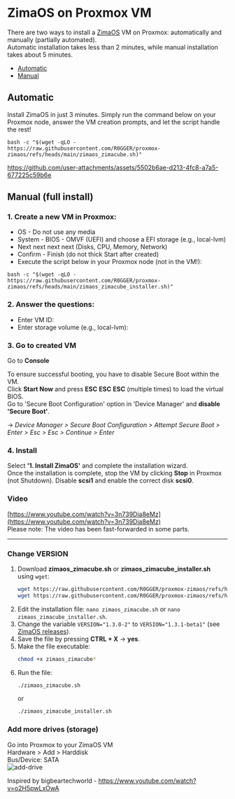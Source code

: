 # ZimaOS on Proxmox VM

There are two ways to install a [ZimaOS](https://github.com/IceWhaleTech/zimaos) VM on Proxmox: automatically and manually (partially automated).    
Automatic installation takes less than 2 minutes, while manual installation takes about 5 minutes.

* [Automatic](#automatic)
* [Manual](#manual-full-install)

## Automatic
Install ZimaOS in just 3 minutes. Simply run the command below on your Proxmox node, answer the VM creation prompts, and let the script handle the rest!

```
bash -c "$(wget -qLO - https://raw.githubusercontent.com/R0GGER/proxmox-zimaos/refs/heads/main/zimaos_zimacube.sh)"
```

https://github.com/user-attachments/assets/5502b6ae-d213-4fc8-a7a5-677225c59b6e

## Manual (full install)

### 1. Create a new VM in Proxmox:
* OS - Do not use any media
* System - BIOS - OMVF (UEFI) and choose a EFI storage (e.g., local-lvm)
* Next next next next (Disks, CPU, Memory, Network)
* Confirm - Finish (do not thick Start after created)
* Execute the script below in your Proxmox node (not in the VM!):
```
bash -c "$(wget -qLO - https://raw.githubusercontent.com/R0GGER/proxmox-zimaos/refs/heads/main/zimaos_zimacube_installer.sh)"
```

### 2. Answer the questions:
* Enter VM ID:
* Enter storage volume (e.g., local-lvm):

### 3. Go to created VM
Go to **Console** 
    
To ensure successful booting, you have to disable Secure Boot within the VM.   
Click **Start Now** and press **ESC** **ESC** **ESC** (multiple times) to load the virtual BIOS.    
Go to 'Secure Boot Configuration' option in 'Device Manager' and **disable 'Secure Boot'**.    
    
-> _Device Manager > Secure Boot Configuration > Attempt Secure Boot > Enter > Esc > Esc > Continue > Enter_

### 4. Install
Select **'1. Install ZimaOS'** and complete the installation wizard.   
Once the installation is complete, stop the VM by clicking **Stop** in Proxmox (not Shutdown). Disable **scsi1** and enable the correct disk **scsi0**.

### Video

[https://www.youtube.com/watch?v=3n739Dia8eMz](https://www.youtube.com/watch?v=3n739Dia8eMz)    
Please note: The video has been fast-forwarded in some parts. 

----

### Change VERSION
1. Download **zimaos_zimacube.sh** or **zimaos_zimacube_installer.sh** using `wget`:
    ```bash
    wget https://raw.githubusercontent.com/R0GGER/proxmox-zimaos/refs/heads/main/zimaos_zimacube_installer.sh
    wget https://raw.githubusercontent.com/R0GGER/proxmox-zimaos/refs/heads/main/zimaos_zimacube.sh
    ```
2. Edit the installation file: `nano zimaos_zimacube.sh` or `nano zimaos_zimacube_installer.sh`.
3. Change the variable `VERSION="1.3.0-2"` to `VERSION="1.3.1-beta1"` (see [ZimaOS releases](https://github.com/IceWhaleTech/ZimaOS/releases)).
4. Save the file by pressing **CTRL + X** → **yes**.
4. Make the file executable:
    ```bash
    chmod +x zimaos_zimacube*
    ```
5. Run the file:
    ```bash
    ./zimaos_zimacube.sh
    ```
    or
    ```bash
    ./zimaos_zimacube_installer.sh
    ```

### Add more drives (storage)
Go into Proxmox to your ZimaOS VM    
Hardware > Add > Harddisk    
Bus/Device: SATA   
![add-drive](https://github.com/user-attachments/assets/a3c2463f-6cc1-4671-9ddb-a717a06284e8)  

Inspired by bigbeartechworld - https://www.youtube.com/watch?v=o2H5pwLxOwA
